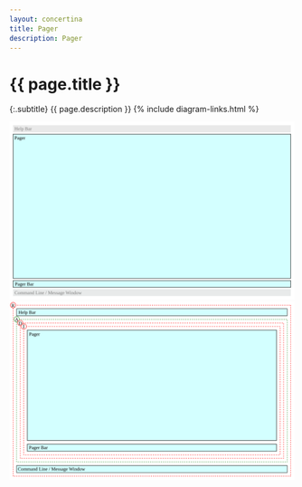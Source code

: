 ```yaml
---
layout: concertina
title: Pager
description: Pager
---
```


# {{ page.title }}

{:.subtitle}
{{ page.description }}
{% include diagram-links.html %}

![s-dlg-pager](images/s-dlg-pager.svg)
![l-dlg-pager](images/l-dlg-pager.svg)
